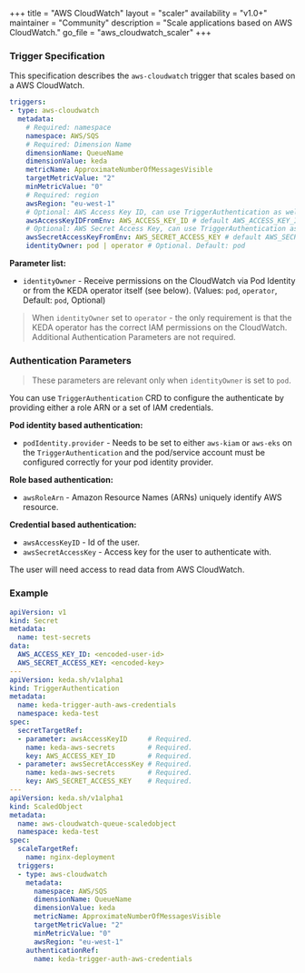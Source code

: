 +++
title = "AWS CloudWatch"
layout = "scaler"
availability = "v1.0+"
maintainer = "Community"
description = "Scale applications based on AWS CloudWatch."
go_file = "aws_cloudwatch_scaler"
+++

### Trigger Specification

This specification describes the `aws-cloudwatch` trigger that scales based on a AWS CloudWatch.

```yaml
triggers:
- type: aws-cloudwatch
  metadata:
    # Required: namespace
    namespace: AWS/SQS
    # Required: Dimension Name
    dimensionName: QueueName
    dimensionValue: keda
    metricName: ApproximateNumberOfMessagesVisible
    targetMetricValue: "2"
    minMetricValue: "0"
    # Required: region
    awsRegion: "eu-west-1"
    # Optional: AWS Access Key ID, can use TriggerAuthentication as well
    awsAccessKeyIDFromEnv: AWS_ACCESS_KEY_ID # default AWS_ACCESS_KEY_ID
    # Optional: AWS Secret Access Key, can use TriggerAuthentication as well
    awsSecretAccessKeyFromEnv: AWS_SECRET_ACCESS_KEY # default AWS_SECRET_ACCESS_KEY
    identityOwner: pod | operator # Optional. Default: pod
```

**Parameter list:**

- `identityOwner` - Receive permissions on the CloudWatch via Pod Identity or from the KEDA operator itself (see below). (Values: `pod`, `operator`, Default: `pod`, Optional)

> When `identityOwner` set to `operator` - the only requirement is that the KEDA operator has the correct IAM permissions on the CloudWatch. Additional Authentication Parameters are not required.

### Authentication Parameters

> These parameters are relevant only when `identityOwner` is set to `pod`.

You can use `TriggerAuthentication` CRD to configure the authenticate by providing either a role ARN or a set of IAM credentials.

**Pod identity based authentication:**

- `podIdentity.provider` - Needs to be set to either `aws-kiam` or `aws-eks` on the `TriggerAuthentication` and the pod/service account must be configured correctly for your pod identity provider.

**Role based authentication:**

- `awsRoleArn` - Amazon Resource Names (ARNs) uniquely identify AWS resource.

**Credential based authentication:**

- `awsAccessKeyID` - Id of the user.
- `awsSecretAccessKey` - Access key for the user to authenticate with.

The user will need access to read data from AWS CloudWatch.

### Example

```yaml
apiVersion: v1
kind: Secret
metadata:
  name: test-secrets
data:
  AWS_ACCESS_KEY_ID: <encoded-user-id>
  AWS_SECRET_ACCESS_KEY: <encoded-key>
---
apiVersion: keda.sh/v1alpha1
kind: TriggerAuthentication
metadata:
  name: keda-trigger-auth-aws-credentials
  namespace: keda-test
spec:
  secretTargetRef:
  - parameter: awsAccessKeyID     # Required.
    name: keda-aws-secrets        # Required.
    key: AWS_ACCESS_KEY_ID        # Required.
  - parameter: awsSecretAccessKey # Required.
    name: keda-aws-secrets        # Required.
    key: AWS_SECRET_ACCESS_KEY    # Required.
---
apiVersion: keda.sh/v1alpha1
kind: ScaledObject
metadata:
  name: aws-cloudwatch-queue-scaledobject
  namespace: keda-test
spec:
  scaleTargetRef:
    name: nginx-deployment
  triggers:
  - type: aws-cloudwatch
    metadata:
      namespace: AWS/SQS
      dimensionName: QueueName
      dimensionValue: keda
      metricName: ApproximateNumberOfMessagesVisible
      targetMetricValue: "2"
      minMetricValue: "0"
      awsRegion: "eu-west-1"
    authenticationRef:
      name: keda-trigger-auth-aws-credentials
```
